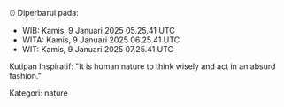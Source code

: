 ⏰ Diperbarui pada:
- WIB: Kamis, 9 Januari 2025 05.25.41 UTC
- WITA: Kamis, 9 Januari 2025 06.25.41 UTC
- WIT: Kamis, 9 Januari 2025 07.25.41 UTC

Kutipan Inspiratif:
"It is human nature to think wisely and act in an absurd fashion."


Kategori: nature

